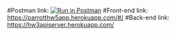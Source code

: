 #Postman link:
[![Run in Postman](https://run.pstmn.io/button.svg)](https://app.getpostman.com/run-collection/6fa5dcc6c39bfe67bf3e#?env%5BHW4%5D=W3sia2V5IjoibmFtZSIsInZhbHVlIjo5MSwiZW5hYmxlZCI6dHJ1ZX0seyJrZXkiOiJ1c2VybmFtZSIsInZhbHVlIjo0MTksImVuYWJsZWQiOnRydWV9LHsia2V5IjoicGFzc3dvcmQiLCJ2YWx1ZSI6NzgsImVuYWJsZWQiOnRydWV9LHsia2V5IjoidG9rZW4iLCJ2YWx1ZSI6IkpXVCBleUpoYkdjaU9pSklVekkxTmlJc0luUjVjQ0k2SWtwWFZDSjkuZXlKcFpDSTZJalZsT1dJNFlXWmhPV1V5T0dJeU1tTTBPRGd5WWpBMk55SXNJblZ6WlhKdVlXMWxJam9pTkRFNUlpd2lhV0YwSWpveE5UZzNOVGt5TURrMWZRLk5iZjB1SGZfdmNPUVExS1Q5OWVFa3lPS3dyR214c201TlBaMmd2bnhuTXMiLCJlbmFibGVkIjp0cnVlfV0=)
#Front-end link:
https://parrotthw5app.herokuapp.com/#/
#Back-end link:
https://hw3apiserver.herokuapp.com/